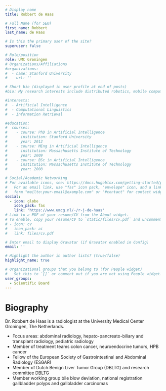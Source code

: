 ```yaml
---
# Display name
title: Robbert de Haas

# Full Name (for SEO)
first_name: Robbert
last_name: de Haas

# Is this the primary user of the site?
superuser: false

# Role/position
role: UMC Groningen
# Organizations/Affiliations
#organizations:
#  - name: Stanford University
#    url: ''

# Short bio (displayed in user profile at end of posts)
#bio: My research interests include distributed robotics, mobile computing and programmable matter.

#interests:
#  - Artificial Intelligence
#  - Computational Linguistics
#  - Information Retrieval

#education:
#  courses:
#    - course: PhD in Artificial Intelligence
#      institution: Stanford University
#      year: 2012
#    - course: MEng in Artificial Intelligence
#      institution: Massachusetts Institute of Technology
#      year: 2009
#    - course: BSc in Artificial Intelligence
#      institution: Massachusetts Institute of Technology
#      year: 2008

# Social/Academic Networking
# For available icons, see: https://docs.hugoblox.com/getting-started/page-builder/#icons
#   For an email link, use "fas" icon pack, "envelope" icon, and a link in the
#   form "mailto:your-email@example.com" or "#contact" for contact widget.
social:
  - icon: globe
    icon_pack: fas
    link: 'https://www.umcg.nl/-/r-j-de-haas'
# Link to a PDF of your resume/CV from the About widget.
# To enable, copy your resume/CV to `static/files/cv.pdf` and uncomment the lines below.
# - icon: cv
#   icon_pack: ai
#   link: files/cv.pdf

# Enter email to display Gravatar (if Gravatar enabled in Config)
email: ''

# Highlight the author in author lists? (true/false)
highlight_name: true

# Organizational groups that you belong to (for People widget)
#   Set this to `[]` or comment out if you are not using People widget.
user_groups:
  - Scientific Board
---
```

# Biography
 Dr. Robbert de Haas is a radiologist at the University Medical Center Groningen, The Netherlands.


- Focus areas: abdominal radiology, hepato-pancreato-biliary and transplant radiology, pediatric radiology
- Member of treatment teams colon cancer, neuroendocrine tumors, HPB cancer
- Fellow of the European Society of Gastrointestinal and Abdominal Radiology (ESGAR)
- Member of Dutch Benign Liver Tumor Group (DBLTG) and research committee DBLTG
- Member working group bile blow deviation, national registration gallbladder polyps and gallbladder carcinomas



